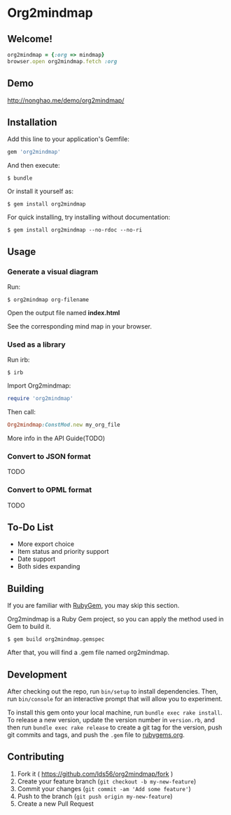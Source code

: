 # Org2mindmap

## Welcome!

```ruby
org2mindmap = {:org => mindmap}
browser.open org2mindmap.fetch :org
```

## Demo

http://nonghao.me/demo/org2mindmap/

## Installation

Add this line to your application's Gemfile:

```ruby
gem 'org2mindmap'
```

And then execute:

    $ bundle

Or install it yourself as:

    $ gem install org2mindmap
    
For quick installing, try installing without documentation:

    $ gem install org2mindmap --no-rdoc --no-ri

## Usage

### Generate a visual diagram

Run:
    
    $ org2mindmap org-filename
    
Open the output file named **index.html**
 
See the corresponding mind map in your browser.

### Used as a library

Run irb:
    
    $ irb
    
Import Org2mindmap:

```ruby
require 'org2mindmap'
```
    
Then call:

```ruby
Org2mindmap:ConstMod.new my_org_file
```
    
More info in the API Guide(TODO)

### Convert to JSON format
TODO

### Convert to OPML format
TODO

## To-Do List

- More export choice
- Item status and priority support
- Date support
- Both sides expanding

## Building

If you are familiar with [RubyGem](https://rubygems.org/), you may skip this section.

Org2mindmap is a Ruby Gem project, so you can apply the method used in Gem to build it.

    $ gem build org2mindmap.gemspec

After that, you will find a .gem file named org2mindmap.

## Development

After checking out the repo, run `bin/setup` to install dependencies. Then, run `bin/console` for an interactive prompt that will allow you to experiment.

To install this gem onto your local machine, run `bundle exec rake install`. To release a new version, update the version number in `version.rb`, and then run `bundle exec rake release` to create a git tag for the version, push git commits and tags, and push the `.gem` file to [rubygems.org](https://rubygems.org).

## Contributing

1. Fork it ( https://github.com/lds56/org2mindmap/fork )
2. Create your feature branch (`git checkout -b my-new-feature`)
3. Commit your changes (`git commit -am 'Add some feature'`)
4. Push to the branch (`git push origin my-new-feature`)
5. Create a new Pull Request

